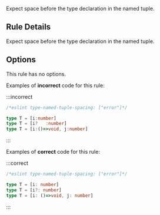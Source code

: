 Expect space before the type declaration in the named tuple.

## Rule Details

Expect space before the type declaration in the named tuple.

## Options

This rule has no options.

Examples of **incorrect** code for this rule:

:::incorrect

```ts
/*eslint type-named-tuple-spacing: ["error"]*/

type T = [i:number]
type T = [i?   :number]
type T = [i:()=>void, j:number]
```

:::

Examples of **correct** code for this rule:

:::correct

```ts
/*eslint type-named-tuple-spacing: ["error"]*/

type T = [i: number]
type T = [i?: number]
type T = [i: ()=>void, j: number]
```

:::
